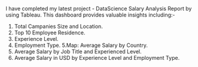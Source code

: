 I have completed my latest project - DataScience Salary Analysis Report by using Tableau.
This dashboard provides valuable insights including:-
 1. Total Campanies Size and Location.
 2. Top 10 Employee Residence.
 3. Experience Level.
 4. Employment Type.
 5.Map: Average Salary by Country.
 6. Average Salary by Job Title and Experienced Level.
 7. Average Salary in USD by Experience Level and  Employment Type.
